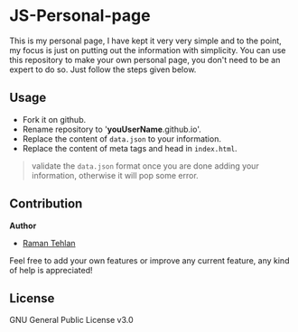 # JS-Personal-page
This is my personal page, I have kept it very very simple and to the point, my focus is just on putting out the information with simplicity. You can use this repository to make your own personal page, you don't need to be an expert to do so. Just follow the steps given below.

## Usage

- Fork it on github.
- Rename repository to '**youUserName**.github.io'.
- Replace the content of `data.json` to your information.
- Replace the content of meta tags and head in `index.html`.

> validate the `data.json` format once you are done adding your information, otherwise it will pop some error.
  

## Contribution

**Author**

- [Raman Tehlan](https://ramantehlan.github.io/)


Feel free to add your own features or improve any current feature, any kind of help is appreciated!

## License
GNU General Public License v3.0

